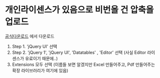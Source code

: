 # 개인라이센스가 있음으로 비번을 건 압축을 업로드

[공식다운로드](https://datatables.net/download/) 에서 다운로드

1. Step 1. 'jQuery UI' 선택
2. Step 2. 'jQuery 1', 'jQuery UI', 'Datatables' , 'Editor' 선택 (사실 Editor 라이센스가 유료이기 때문에..)
3. Extensions 모두 선택 (이름들 보면 알겠지만 Excel 만들어주고, Pdf 만들어주는 확장 라이브러리가 여기에 있음)